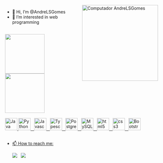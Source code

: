 <img src="https://raw.githubusercontent.com/MicaelliMedeiros/micaellimedeiros/master/image/computer-illustration.png" min-width="250px" max-width="250px" width="250px" align="right" alt="Computador AndreLSGomes">

- 👋 Hi, I’m @AndreLSGomes
- 👀 I’m interested in web programming

<br>

<div>
  <a href="https://github.com/AndreLSGomes">
   <img height="130em" src="https://github-readme-stats.vercel.app/api?username=AndreLSGomes&show_icons=true&theme=chartreuse-dark&include_all_commits=true&count_private=true">
   <img height="130em" src="https://github-readme-stats.vercel.app/api/top-langs/?username=AndreLSGomes&layout=compact&theme=chartreuse-dark&langs_count=16">
</div>

<br/>
 
<div style="display: inline_block">
    <img src="https://cdn.jsdelivr.net/gh/devicons/devicon/icons/java/java-original.svg" alt="Java" width="40" height="40"/>
    <img src="https://cdn.jsdelivr.net/gh/devicons/devicon/icons/python/python-original.svg" alt="Python" width="40" height="40"/>
    &nbsp;
    <img src="https://cdn.jsdelivr.net/gh/devicons/devicon/icons/javascript/javascript-original.svg" alt="Javascript" width="40" height="40"/>
    &nbsp;
    <img src="https://cdn.jsdelivr.net/gh/devicons/devicon/icons/typescript/typescript-plain.svg" alt="Typescript" width="40" height="40"/>
    &nbsp;
    <img src="https://cdn.jsdelivr.net/gh/devicons/devicon/icons/postgresql/postgresql-original.svg" alt="PostgreSQL" width="40" height="40"/>
    &nbsp;
    <img src="https://cdn.jsdelivr.net/gh/devicons/devicon/icons/mysql/mysql-original.svg" alt="MySQL" width="40" height="40"/>
    &nbsp;
    <img src="https://cdn.jsdelivr.net/gh/devicons/devicon/icons/html5/html5-plain.svg" alt="html5" width="40" height="40"/>
    &nbsp;
    <img src="https://cdn.jsdelivr.net/gh/devicons/devicon/icons/css3/css3-plain.svg" alt="css3" width="40" height="40"/>
    &nbsp;
    <img src="https://cdn.jsdelivr.net/gh/devicons/devicon/icons/bootstrap/bootstrap-plain.svg" alt="Bootstrap" width="40" height="40"/>
</div>

<br/>
  
<div>
  
- 📫 How to reach me: <br /><br />
  <a href="https://www.linkedin.com/in/andrelgomes/" target="_blank"><img src="https://img.shields.io/badge/-LinkedIn-%230077B5?style=for-the-badge&logo=linkedin&logoColor=white" target="_blank"></a>
  &nbsp;
  <a href="https://wa.me/5531997763057"><img src="https://img.shields.io/badge/WhatsApp-25D366?style=for-the-badge&logo=whatsapp&logoColor=white" target="_blank"></a>
</div>
